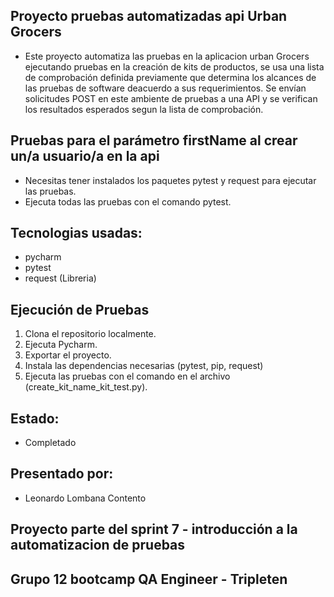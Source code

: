 ## Proyecto pruebas automatizadas api Urban Grocers 
- Este proyecto automatiza las pruebas en la aplicacion urban Grocers ejecutando pruebas en la creación de kits de productos, se usa una lista de comprobación definida previamente que determina los alcances de las pruebas de software deacuerdo a sus requerimientos. Se envían solicitudes POST en este ambiente de pruebas a una API y se verifican los resultados esperados segun la lista de comprobación.

## Pruebas para el parámetro firstName al crear un/a usuario/a en la api
- Necesitas tener instalados los paquetes pytest y request para ejecutar las pruebas.
- Ejecuta todas las pruebas con el comando pytest.

## Tecnologias usadas:
- pycharm
- pytest
- request (Libreria)

## Ejecución de Pruebas 
1. Clona el repositorio localmente.
2. Ejecuta Pycharm.
3. Exportar el proyecto.
4. Instala las dependencias necesarias (pytest, pip, request)
5. Ejecuta las pruebas con el comando en el archivo (create_kit_name_kit_test.py).

## Estado:
- Completado

## Presentado por:
- Leonardo Lombana Contento

## Proyecto parte del sprint 7 - introducción a la automatizacion de pruebas
## Grupo 12 bootcamp QA Engineer - Tripleten
  
